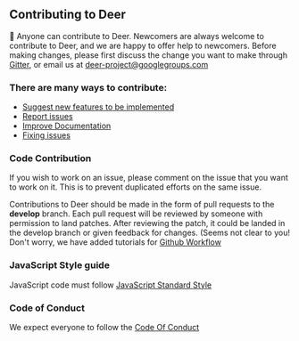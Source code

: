 ## Contributing to Deer

:tada: Anyone can contribute to Deer. Newcomers are always welcome to contribute to Deer, and we are happy to offer help to newcomers.
Before making changes, please first discuss the change you want to make through [Gitter](https://gitter.im/abahmed/Deer), or email us at [deer-project@googlegroups.com](deer-project@googlegroups.com)


### There are many ways to contribute:

+ [Suggest new features to be implemented](issues)
+ [Report issues](issues)
+ [Improve Documentation](index.md)
+ [Fixing issues](issues)


### Code Contribution

If you wish to work on an issue, please comment on the issue that you want to work on it. This is to prevent duplicated efforts on the same issue.


Contributions to Deer should be made in the form of pull requests to the **develop** branch. Each pull request will be reviewed by someone with permission to land patches. After reviewing the patch, it could be landed in the develop branch or given feedback for changes. (Seems not clear to you! Don't worry, we have added tutorials for [Github Workflow](./GitHub-workflow.md)


### JavaScript Style guide
JavaScript code must follow [JavaScript Standard Style](https://standardjs.com)


### Code of Conduct
We expect everyone to follow the [Code Of Conduct](./CODE_OF_CONDUCT.md)
